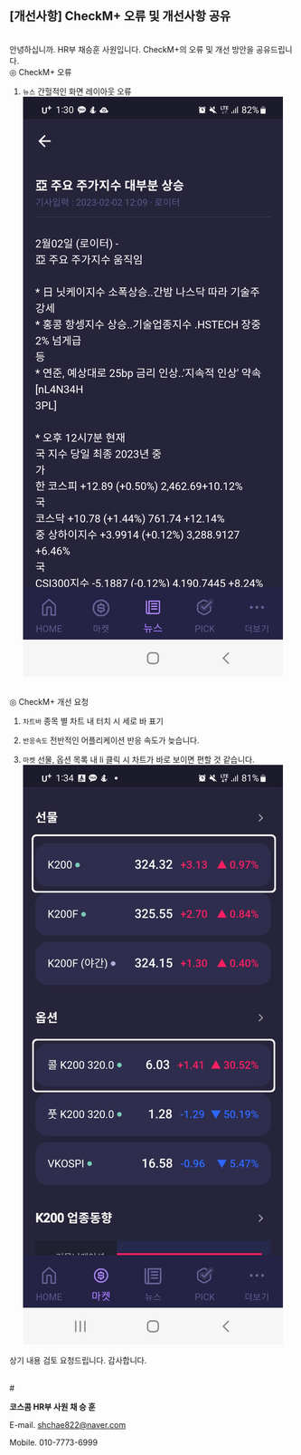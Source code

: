 ## [개선사항] CheckM+ 오류 및 개선사항 공유

<br>
안녕하십니까. HR부 채승훈 사원입니다.
CheckM+의 오류 및 개선 방안을 공유드립니다.

<br>
◎ CheckM+ 오류

1.  `뉴스` 간헐적인 화면 레이아웃 오류
    ![이미지](./버그1_채승훈_230202.jpg)

<br>
◎ CheckM+ 개선 요청

1. `차트바` 종목 별 차트 내 터치 시 세로 바 표기

2. `반응속도` 전반적인 어플리케이션 반응 속도가 늦습니다.

3. `마켓` 선물, 옵션 목록 내 li 클릭 시 차트가 바로 보이면 편할 것 같습니다.
   ![이미지](./버그2_채승훈_230202.jpg)

상기 내용 검토 요청드립니다.
감사합니다.

<br>
#

**코스콤 HR부 사원 채 승 훈**

E-mail. shchae822@naver.com

Mobile. 010-7773-6999
